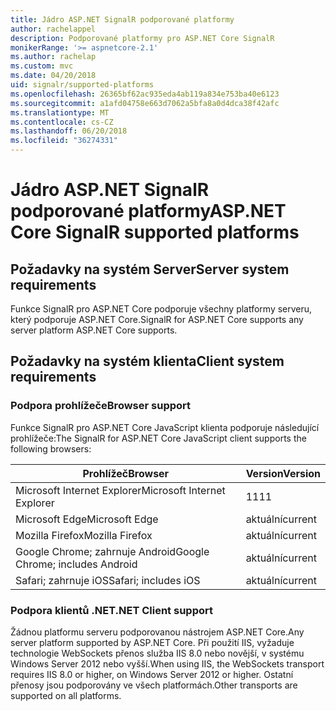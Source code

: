 ```yaml
---
title: Jádro ASP.NET SignalR podporované platformy
author: rachelappel
description: Podporované platformy pro ASP.NET Core SignalR
monikerRange: '>= aspnetcore-2.1'
ms.author: rachelap
ms.custom: mvc
ms.date: 04/20/2018
uid: signalr/supported-platforms
ms.openlocfilehash: 26365bf62ac935eda4ab119a834e753ba40e6123
ms.sourcegitcommit: a1afd04758e663d7062a5bfa8a0d4dca38f42afc
ms.translationtype: MT
ms.contentlocale: cs-CZ
ms.lasthandoff: 06/20/2018
ms.locfileid: "36274331"
---
```

# <a name="aspnet-core-signalr-supported-platforms"></a><span data-ttu-id="88878-103">Jádro ASP.NET SignalR podporované platformy</span><span class="sxs-lookup"><span data-stu-id="88878-103">ASP.NET Core SignalR supported platforms</span></span>

## <a name="server-system-requirements"></a><span data-ttu-id="88878-104">Požadavky na systém Server</span><span class="sxs-lookup"><span data-stu-id="88878-104">Server system requirements</span></span>

<span data-ttu-id="88878-105">Funkce SignalR pro ASP.NET Core podporuje všechny platformy serveru, který podporuje ASP.NET Core.</span><span class="sxs-lookup"><span data-stu-id="88878-105">SignalR for ASP.NET Core supports any server platform ASP.NET Core supports.</span></span>

## <a name="client-system-requirements"></a><span data-ttu-id="88878-106">Požadavky na systém klienta</span><span class="sxs-lookup"><span data-stu-id="88878-106">Client system requirements</span></span>

### <a name="browser-support"></a><span data-ttu-id="88878-107">Podpora prohlížeče</span><span class="sxs-lookup"><span data-stu-id="88878-107">Browser support</span></span>

<span data-ttu-id="88878-108">Funkce SignalR pro ASP.NET Core JavaScript klienta podporuje následující prohlížeče:</span><span class="sxs-lookup"><span data-stu-id="88878-108">The SignalR for ASP.NET Core JavaScript client supports the following browsers:</span></span>

| <span data-ttu-id="88878-109">Prohlížeč</span><span class="sxs-lookup"><span data-stu-id="88878-109">Browser</span></span> | <span data-ttu-id="88878-110">Version</span><span class="sxs-lookup"><span data-stu-id="88878-110">Version</span></span> |
| ------- | ------- |
| <span data-ttu-id="88878-111">Microsoft Internet Explorer</span><span class="sxs-lookup"><span data-stu-id="88878-111">Microsoft Internet Explorer</span></span> | <span data-ttu-id="88878-112">11</span><span class="sxs-lookup"><span data-stu-id="88878-112">11</span></span> |
| <span data-ttu-id="88878-113">Microsoft Edge</span><span class="sxs-lookup"><span data-stu-id="88878-113">Microsoft Edge</span></span> | <span data-ttu-id="88878-114">aktuální</span><span class="sxs-lookup"><span data-stu-id="88878-114">current</span></span> |
| <span data-ttu-id="88878-115">Mozilla Firefox</span><span class="sxs-lookup"><span data-stu-id="88878-115">Mozilla Firefox</span></span> | <span data-ttu-id="88878-116">aktuální</span><span class="sxs-lookup"><span data-stu-id="88878-116">current</span></span> |
| <span data-ttu-id="88878-117">Google Chrome; zahrnuje Android</span><span class="sxs-lookup"><span data-stu-id="88878-117">Google Chrome; includes Android</span></span> | <span data-ttu-id="88878-118">aktuální</span><span class="sxs-lookup"><span data-stu-id="88878-118">current</span></span> |
| <span data-ttu-id="88878-119">Safari; zahrnuje iOS</span><span class="sxs-lookup"><span data-stu-id="88878-119">Safari; includes iOS</span></span> | <span data-ttu-id="88878-120">aktuální</span><span class="sxs-lookup"><span data-stu-id="88878-120">current</span></span> |
 
### <a name="net-client-support"></a><span data-ttu-id="88878-121">Podpora klientů .NET</span><span class="sxs-lookup"><span data-stu-id="88878-121">.NET Client support</span></span>

<span data-ttu-id="88878-122">Žádnou platformu serveru podporovanou nástrojem ASP.NET Core.</span><span class="sxs-lookup"><span data-stu-id="88878-122">Any server platform supported by ASP.NET Core.</span></span> <span data-ttu-id="88878-123">Při použití IIS, vyžaduje technologie WebSockets přenos služba IIS 8.0 nebo novější, v systému Windows Server 2012 nebo vyšší.</span><span class="sxs-lookup"><span data-stu-id="88878-123">When using IIS, the WebSockets transport requires IIS 8.0 or higher, on Windows Server 2012 or higher.</span></span> <span data-ttu-id="88878-124">Ostatní přenosy jsou podporovány ve všech platformách.</span><span class="sxs-lookup"><span data-stu-id="88878-124">Other transports are supported on all platforms.</span></span>